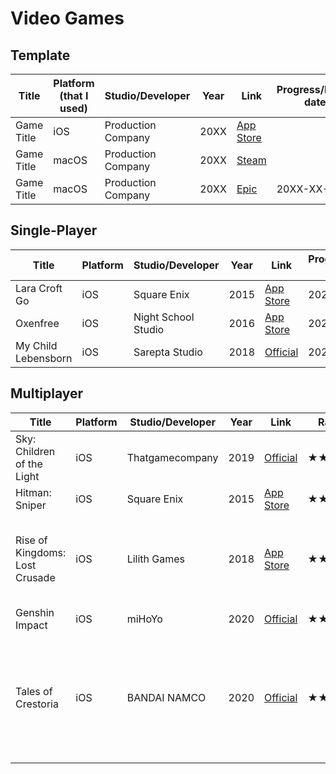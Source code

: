 # Video Games

## Template

| Title | Platform (that I used) | Studio/Developer | Year | Link | Progress/Finish date | Rating | Review |
|------------|-------------|--------------|------|-------|-------|--------|--------|
| Game Title | iOS | Production Company | 20XX | [App Store](#) |  | ★★★☆☆ | |
| Game Title | macOS | Production Company | 20XX | [Steam](#) |  |  | |
| Game Title | macOS | Production Company | 20XX | [Epic](#) | 20XX-XX-XX | ★★★★☆ | |

## Single-Player

| Title | Platform | Studio/Developer | Year | Link | Progress/Finish date | Rating | Review |
|------------|-------------|--------------|------|-------|-------|--------|--------|
| Lara Croft Go | iOS | Square Enix | 2015 | [App Store](https://apps.apple.com/us/app/lara-croft-go/id971304016/) | 2020-09-06 | ★★★★☆ | |
| Oxenfree | iOS | Night School Studio | 2016 | [App Store](https://apps.apple.com/us/app/oxenfree/id1179177872/) | 2020-09-22 | ★★★★★ | |
| My Child Lebensborn | iOS | Sarepta Studio | 2018 | [Official](https://www.mychildlebensborn.com/) | 2020-12-24 | ★★★★☆ | |

## Multiplayer

| Title | Platform | Studio/Developer | Year | Link | Rating | Review |
|------------|-------------|--------------|------|-------|-------|--------|
| Sky: Children of the Light | iOS | Thatgamecompany | 2019 | [Official](https://thatskygame.com/) | ★★★★★ | |
| Hitman: Sniper | iOS | Square Enix | 2015 | [App Store](https://apps.apple.com/us/app/hitman-sniper/id904278510/) | ★★☆☆☆ | |
| Rise of Kingdoms: Lost Crusade | iOS | Lilith Games | 2018 | [App Store](https://apps.apple.com/us/app/rise-of-kingdoms-lost-crusade/id1354260888/) | ★★★☆☆ | Surprisingly well-made for its kind, but I just cannot appreciate this genre. |
| Genshin Impact | iOS | miHoYo | 2020 | [Official](https://genshin.mihoyo.com/) | ★★★★☆ | |
| Tales of Crestoria | iOS | BANDAI NAMCO | 2020 | [Official](https://crestoria-en.tales-ch.jp/index.php) | ★★☆☆☆ | Bad graphics, bad interface, this must be a game purely for existing fans I imagine. |
